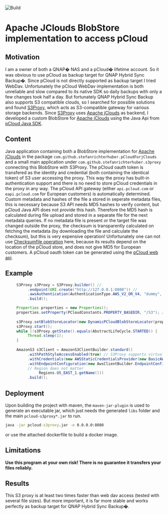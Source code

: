 ![Build](https://github.com/StefanRichterHuber/pCloudForJClouds/actions/workflows/maven.yml/badge.svg)

# Apache JClouds BlobStore implementation to access pCloud

## Motivation

I am a owner of both a QNAP� NAS and a pCloud� lifetime account. So it was obvious to use pCloud as backup target for QNAP Hybrid Sync Backup�.
Since pCloud is not directly supported as backup target I tried WebDav. 
Unfortunately the pCloud WebDav implementation is both unreliable and slow compared to its native SDK so daily backups with only a few changes took half a day. 
But fortunately QNAP Hybrid Sync Backup also supports S3 compatible clouds, so I searched for possible solutions and found [S3Proxy](https://github.com/gaul/s3proxy), which acts as S3-compatible gateway for various storage backends.
Since [S3Proxy](https://github.com/gaul/s3proxy) uses [Apache jClouds](https://jclouds.apache.org/) as backend, I developed a custom BlobStore for [Apache jClouds](https://jclouds.apache.org/) using the Java Api from [pCloud Java SDK](https://github.com/pCloud/pcloud-sdk-java).

## Content 
Java application containing both a BlobStore implementation for [Apache jClouds](https://jclouds.apache.org/) in the package `com.github.stefanrichterhuber.pCloudForjClouds` and a small main application under `com.github.stefanrichterhuber.s3proxy` connecting this BlobStore with S3Proxy.
The pCloud oauth token is transfered  as the identity and credential (both containing the identical token) of S3 user accessing the proxy. This way the proxy has built-in authentication support and there is no need to store pCloud credentials in the proxy in any way. The pCloud API gateway (either `api.pcloud.com` or `eapi.pcloud.com` for European customers) is automatically determined. Custom metadata and hashes of the file a stored in seperate metadata files, this is necessary because S3 API needs MD5 hashes to verify content, but pCloud Java API does not provide this hash. Therefore the MD5 hash is calculated during file upload and stored in a separate file for the next metadata queries. If no metadata file is present or the target file was changed outside the proxy, the checksum is transparently calculated on fetching the metadata (by downloading the file and calculate the checksum), but this is very expensive operation! Unfortunately one can not use [Checksumfile operation](https://docs.pcloud.com/methods/file/checksumfile.html) here, because its results depend on the location of the pCloud store, and does not give MD5 for European customers.
A pCloud oauth token can be generated using the [pCloud web api](https://docs.pcloud.com/methods/oauth_2.0/authorize.html).

## Example 

```java
     S3Proxy s3Proxy = S3Proxy.builder() //
          .endpoint(URI.create("http://127.0.0.1:8080")) //
          .awsAuthentication(AuthenticationType.AWS_V2_OR_V4, "dummy", "dummy") // Authentication here is ignored
          .build();

     Properties properties = new Properties();
     properties.setProperty(PCloudConstants.PROPERTY_BASEDIR, "/S3"); // Base directory within the pCloud account containing all containers. Should exist
		
     s3Proxy.setBlobStoreLocator(new DynamicPCloudBlobStoreLocator(properties)); // Enables dynamic authentication of pCloud
     s3Proxy.start();
     while (!s3Proxy.getState().equals(AbstractLifeCycle.STARTED)) {
          Thread.sleep(1);
     }
 
     AmazonS3 s3Client = AmazonS3ClientBuilder.standard()
          .withPathStyleAccessEnabled(true) // S3Proxy supports virtual host style, but its far easier to simply use path style access
          .withCredentials(new AWSStaticCredentialsProvider(new BasicAWSCredentials([pcloudToken], [pcloudToken]))) // Add pcloud token 
          .withEndpointConfiguration(new AwsClientBuilder.EndpointConfiguration("http://127.0.0.1:8080", // URL of the S3 Proxy
          // Region does not matter
               Regions.US_EAST_1.getName()))
          .build();
 ```

## Deployment
Upon building the project with maven, the `maven-jar-plugin` is used to generate an executable jar, which just needs the generated `libs` folder and the main `pcloud-s3proxy*.jar` to run.

```cmd
java -jar pcloud-s3proxy.jar -e 0.0.0.0:8080
```

or use the attached dockerfile to build a docker image.

## Limitations
**Use this program at your own risk! There is no guarantee it transfers your files reliably.**


## Results
This S3 proxy is at least two times faster than web dav access (tested with several file sizes). But more important, it is far more stable and works perfectly as backup target for QNAP Hybrid Sync Backup�.
